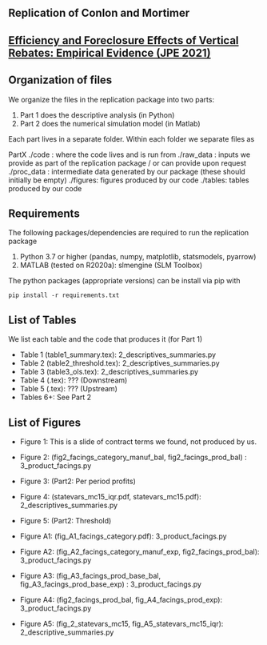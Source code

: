 ## Replication of Conlon and Mortimer
## [Efficiency and Foreclosure Effects of Vertical Rebates: Empirical Evidence (JPE 2021)](https://www.journals.uchicago.edu/doi/10.1086/716563)

## Organization of files

We organize the files in the replication package into two parts:
1. Part 1 does the descriptive analysis (in Python)
2. Part 2 does the numerical simulation model (in Matlab)

Each part lives in a separate folder. Within each folder we separate files as

PartX
./code : where the code lives and is run from
./raw_data : inputs we provide as part of the replication package / or can provide upon request
./proc_data : intermediate data generated by our package (these should initially be empty)
./figures: figures produced by our code
./tables: tables produced by our code


## Requirements

The following packages/dependencies are required to run the replication package
1. Python 3.7 or higher (pandas, numpy, matplotlib, statsmodels, pyarrow)
2. MATLAB (tested on R2020a): slmengine (SLM Toolbox)

The python packages (appropriate versions) can be install via pip with 

```
pip install -r requirements.txt
```


## List of Tables
We list each table and the code that produces it (for Part 1)

- Table 1 (table1_summary.tex): 2_descriptives_summaries.py
- Table 2 (table2_threshold.tex): 2_descriptives_summaries.py
- Table 3 (table3_ols.tex): 2_descriptives_summaries.py
- Table 4 (.tex): ??? (Downstream)
- Table 5 (.tex): ??? (Upstream)
- Tables 6+: See Part 2

## List of Figures
- Figure 1: This is a slide of contract terms we found, not produced by us.
- Figure 2: (fig2_facings_category_manuf_bal, fig2_facings_prod_bal) : 3_product_facings.py
- Figure 3: (Part2: Per period profits)
- Figure 4: (statevars_mc15_iqr.pdf, statevars_mc15.pdf): 2_descriptives_summaries.py
- Figure 5: (Part2: Threshold)

- Figure A1: (fig_A1_facings_category.pdf): 3_product_facings.py
- Figure A2: (fig_A2_facings_category_manuf_exp, fig2_facings_prod_bal): 3_product_facings.py
- Figure A3: (fig_A3_facings_prod_base_bal, fig_A3_facings_prod_base_exp) : 3_product_facings.py
- Figure A4: (fig2_facings_prod_bal, fig_A4_facings_prod_exp): 3_product_facings.py
- Figure A5: (fig_2_statevars_mc15, fig_A5_statevars_mc15_iqr): 2_descriptive_summaries.py